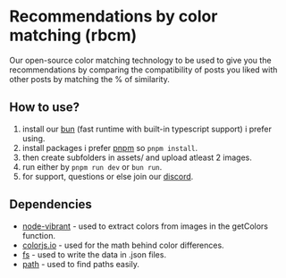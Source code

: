 # Recommendations by color matching (rbcm)
Our open-source color matching technology to be used to give you the recommendations by comparing the compatibility of posts you liked with other posts by matching the % of similarity.

## How to use?
1. install our [bun](https://bun.sh/) (fast runtime with built-in typescript support) i prefer using.
2. install packages i prefer [pnpm](https://pnpm.io/) so `pnpm install`.
3. then create subfolders in assets/ and upload atleast 2 images.
4. run either by `pnpm run dev` or `bun run`.
5. for support, questions or else join our [discord](https://discord.com/invite/f4KEs5TVz2).

## Dependencies
- [node-vibrant](https://www.npmjs.com/package/node-vibrant) - used to extract colors from images in the getColors function.
- [colorjs.io](https://colorjs.io/) - used for the math behind color differences.
- [fs](https://github.com/npm/fs) - used to write the data in .json files.
- [path](https://www.npmjs.com/package/path) - used to find paths easily.
